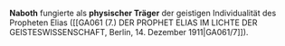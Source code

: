 
**Naboth** fungierte als **physischer Träger** der geistigen Individualität des Propheten Elias ([[GA061 (7.) DER PROPHET ELIAS IM LICHTE DER GEISTESWISSENSCHAFT, Berlin, 14. Dezember 1911|GA061/7]]).
